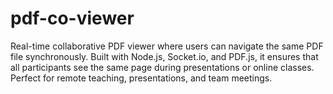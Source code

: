 # pdf-co-viewer
Real-time collaborative PDF viewer where users can navigate the same PDF file synchronously. Built with Node.js, Socket.io, and PDF.js, it ensures that all participants see the same page during presentations or online classes. Perfect for remote teaching, presentations, and team meetings.
